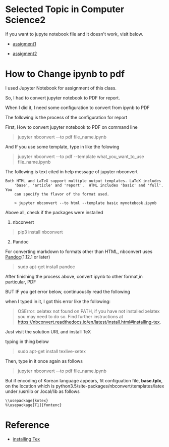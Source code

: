 # Selected Topic in Computer Science2


If you want to jupyte notebook file and it doesn't work, visit below.

 - [assigment1](https://nbviewer.jupyter.org/github/hyunyoung2/Hyunyoung2_graduate_school_assignment/blob/master/Selected_Topic_in_Computer_Science/Assignment1/Assignment1.ipynb)
 
 - [assigment2](https://nbviewer.jupyter.org/github/hyunyoung2/Hyunyoung2_graduate_school_assignment/blob/master/Selected_Topic_in_Computer_Science/Assignment2/Assignment2.ipynb)



# How to Change ipynb to pdf

I used Jupyter Notebook for assignment of this class.

So, I had to convert jupyter notebook to PDF for report. 

When I did it, I need some configuration to convert from ipynb to PDF

The following is the process of the configuration for report

First, How to convert jupyter notebook to PDF on command line 

> jupyter nbconvert --to pdf file_name.ipynb

And If you use some template, type in like the folowing 

> jupyter nbconvert --to pdf --template what_you_want_to_use file_name.ipynb


The following is text cited in help message of jupyter nbconvert

```
Both HTML and LaTeX support multiple output templates. LaTeX includes
    'base', 'article' and 'report'.  HTML includes 'basic' and 'full'. You
    can specify the flavor of the format used.
    
    > jupyter nbconvert --to html --template basic mynotebook.ipynb
```

Above all,  check if the packages were installed 

1. nbconvert 

> pip3 install nbconvert 

2. Pandoc

For converting markdown to formats other than HTML, nbconvert uses [Pandoc](http://pandoc.org/)(1.12.1 or later)

> sudp apt-get install pandoc

After finishing the process above, convert ipynb to other format,in particular, PDF

BUT IF you get error below, continuouslly read the following

when I typed in it, I got this error like the following:

> OSError: xelatex not found on PATH, if you have not installed xelatex you may need to do so. Find further instructions at https://nbconvert.readthedocs.io/en/latest/install.html#installing-tex.

Just visit the solution URL and install TeX

typing in thing below

> sudo apt-get install texlive-xetex

Then, type in it once again as follows

> jupyter nbconvert --to pdf file_name.ipynb

But if encoding of Korean language appears, fit configuation file, **base.tplx**, on the location which is python3.5/site-packages/nbconvert/templates/latex under /usr/lib or .local/lib as follows

```
\\usepackage{kotex}
%\usepackage[T1]{fontenc}
```











# Reference 

 - [installing Tex](https://nbconvert.readthedocs.io/en/latest/install.html#installing-tex)
